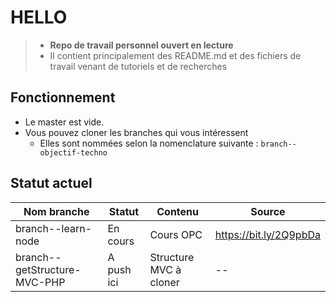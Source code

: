 # HELLO

> * __Repo de travail personnel ouvert en lecture__
> * Il contient principalement des README.md et des fichiers de travail venant de tutoriels et de recherches


## Fonctionnement

* Le master est vide.
* Vous pouvez cloner les branches qui vous intéressent
    * Elles sont nommées selon la nomenclature suivante : `branch--objectif-techno`

## Statut actuel

| Nom branche | Statut | Contenu | Source |
| --- | --- | --- | --- |
| branch--learn-node | En cours | Cours OPC | https://bit.ly/2Q9pbDa |
| branch--getStructure-MVC-PHP | A push ici | Structure MVC à cloner | -- |